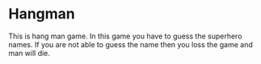 # Hangman
This is hang man game. In this game you have to guess the superhero names. If you are not able to guess the name then you loss the game and man will die. 

